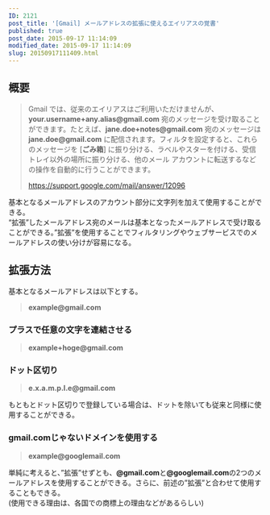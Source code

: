 ```yaml
---
ID: 2121
post_title: '[Gmail] メールアドレスの拡張に使えるエイリアスの覚書'
published: true
post_date: 2015-09-17 11:14:09
modified_date: 2015-09-17 11:14:09
slug: 20150917111409.html
---
```

<h2>概要</h2>
<blockquote><p>Gmail では、従来のエイリアスはご利用いただけませんが、<strong>your.username+any.alias@gmail.com</strong> 宛のメッセージを受け取ることができます。たとえば、<strong>jane.doe+notes@gmail.com</strong> 宛のメッセージは <strong>jane.doe@gmail.com</strong> に配信されます。フィルタを設定すると、これらのメッセージを [<strong>ごみ箱</strong>] に振り分ける、ラベルやスターを付ける、受信トレイ以外の場所に振り分ける、他のメール アカウントに転送するなどの操作を自動的に行うことができます。</p>
<footer><a href="https://support.google.com/mail/answer/12096">https://support.google.com/mail/answer/12096</a></footer>
</blockquote>
<p>基本となるメールアドレスのアカウント部分に文字列を加えて使用することができる。<br />
“拡張”したメールアドレス宛のメールは基本となったメールアドレスで受け取ることができる。”拡張”を使用することでフィルタリングやウェブサービスでのメールアドレスの使い分けが容易になる。</p>
<h2>拡張方法</h2>
<p>基本となるメールアドレスは以下とする。</p>
<blockquote><p>
  <b>example@gmail.com</b>
</p></blockquote>
<h3>プラスで任意の文字を連結させる</h3>
<blockquote><p>
  <b>example+hoge@gmail.com</b>
</p></blockquote>
<h3>ドット区切り</h3>
<blockquote><p>
  <b>e.x.a.m.p.l.e@gmail.com</b>
</p></blockquote>
<p>もともとドット区切りで登録している場合は、ドットを除いても従来と同様に使用することができる。</p>
<h3>gmail.comじゃないドメインを使用する</h3>
<blockquote><p>
  <b>example@googlemail.com</b>
</p></blockquote>
<p>単純に考えると、”拡張”せずとも、<b>@gmail.com</b>と<b>@googlemail.com</b>の2つのメールアドレスを使用することができる。さらに、前述の”拡張”と合わせて使用することもできる。<br />
(使用できる理由は、各国での商標上の理由などがあるらしい)</p>
